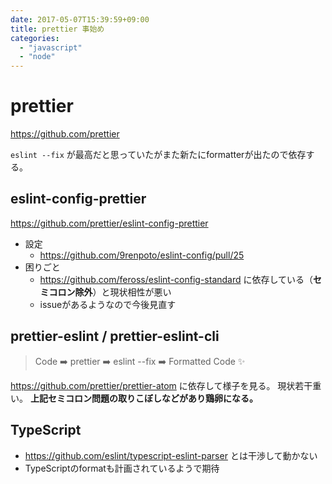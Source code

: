 ```yaml
---
date: 2017-05-07T15:39:59+09:00
title: prettier 事始め
categories:
  - "javascript"
  - "node"
---
```

# prettier

<https://github.com/prettier>

`eslint --fix` が最高だと思っていたがまた新たにformatterが出たので依存する。

## eslint-config-prettier

<https://github.com/prettier/eslint-config-prettier>

- 設定
  - <https://github.com/9renpoto/eslint-config/pull/25>
- 困りごと
  - <https://github.com/feross/eslint-config-standard> に依存している（**セミコロン除外**）と現状相性が悪い
  - issueがあるようなので今後見直す

## prettier-eslint / prettier-eslint-cli

> Code ➡️ prettier ➡️ eslint --fix ➡️ Formatted Code ✨

<https://github.com/prettier/prettier-atom> に依存して様子を見る。
現状若干重い。 **上記セミコロン問題の取りこぼしなどがあり鶏卵になる。**

## TypeScript

- <https://github.com/eslint/typescript-eslint-parser> とは干渉して動かない
- TypeScriptのformatも計画されているようで期待
